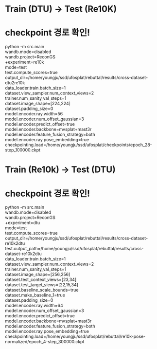 # Train (DTU) -> Test (Re10K)
# checkpoint 경로 확인!
python -m src.main \
    wandb.mode=disabled \
    wandb.project=ReconGS \
    +experiment=re10k \
    mode=test \
    test.compute_scores=true \
    output_dir=/home/youngju/ssd/ufosplat/rebuttal/results/cross-dataset-dtu2re10k \
    data_loader.train.batch_size=1 \
    dataset.view_sampler.num_context_views=2 \
    trainer.num_sanity_val_steps=1 \
    dataset.image_shape=[224,224] \
    dataset.padding_size=0 \
    model.encoder.ray.width=56 \
    model.encoder.num_offset_gaussian=3 \
    model.encoder.predict_offset=true \
    model.encoder.backbone=mvsplat+mast3r \
    model.encoder.feature_fusion_strategy=both \
    model.encoder.ray.pose_embedding=true \
    checkpointing.load=/home/youngju/ssd/ufosplat/checkpoints/epoch_28-step_100000.ckpt


# Train (Re10k) -> Test (DTU)
# checkpoint 경로 확인!
python -m src.main \
    wandb.mode=disabled \
    wandb.project=ReconGS \
    +experiment=dtu \
    mode=test \
    test.compute_scores=true \
    output_dir=/home/youngju/ssd/ufosplat/rebuttal/results/cross-dataset-re10k2dtu \
    test.output_path=/home/youngju/ssd/ufosplat/rebuttal/results/cross-dataset-re10k2dtu \
    data_loader.train.batch_size=1 \
    dataset.view_sampler.num_context_views=2 \
    trainer.num_sanity_val_steps=1 \
    dataset.image_shape=[256,256] \
    dataset.test_context_views=[23,34] \
    dataset.test_target_views=[22,15,34] \
    dataset.baseline_scale_bounds=true \
    dataset.make_baseline_1=true \
    dataset.padding_size=0 \
    model.encoder.ray.width=64 \
    model.encoder.num_offset_gaussian=3 \
    model.encoder.predict_offset=true \
    model.encoder.backbone=mvsplat+mast3r \
    model.encoder.feature_fusion_strategy=both \
    model.encoder.ray.pose_embedding=true \
    checkpointing.load=/home/youngju/ssd/ufosplat/rebuttal/re10k-pose-normalized/epoch_4-step_300000.ckpt

